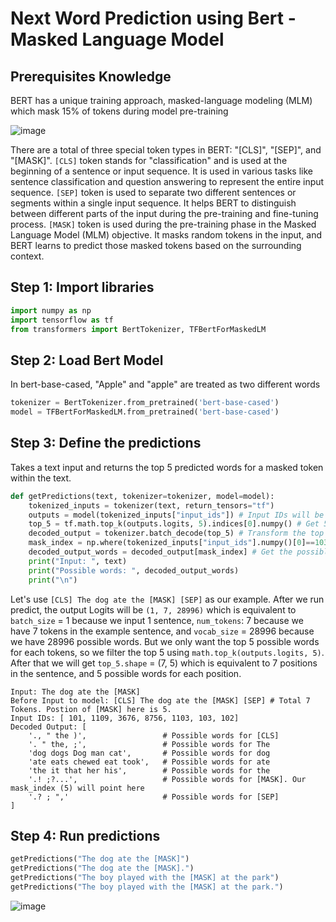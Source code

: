 # Next Word Prediction using Bert - Masked Language Model

## Prerequisites Knowledge

BERT has a unique training approach, masked-language modeling (MLM) which mask 15% of tokens during model pre-training

![image](https://github.com/hughiephan/DPL/assets/16631121/3b9bd2c8-4229-4f7c-b3d6-82e4cc9253b2)

There are a total of three special token types in BERT: "[CLS]", "[SEP]", and "[MASK]". `[CLS]` token stands for "classification" and is used at the beginning of a sentence or input sequence. It is used in various tasks like sentence classification and question answering to represent the entire input sequence. `[SEP]` token is used to separate two different sentences or segments within a single input sequence. It helps BERT to distinguish between different parts of the input during the pre-training and fine-tuning process. `[MASK]` token is used during the pre-training phase in the Masked Language Model (MLM) objective. It masks random tokens in the input, and BERT learns to predict those masked tokens based on the surrounding context.

## Step 1: Import libraries
```python
import numpy as np
import tensorflow as tf
from transformers import BertTokenizer, TFBertForMaskedLM
```

## Step 2: Load Bert Model

In bert-base-cased, "Apple" and "apple" are treated as two different words

```python
tokenizer = BertTokenizer.from_pretrained('bert-base-cased')
model = TFBertForMaskedLM.from_pretrained('bert-base-cased')
```

## Step 3: Define the predictions
Takes a text input and returns the top 5 predicted words for a masked token within the text.

```python
def getPredictions(text, tokenizer=tokenizer, model=model):
    tokenized_inputs = tokenizer(text, return_tensors="tf")
    outputs = model(tokenized_inputs["input_ids"]) # Input IDs will be used for prediction
    top_5 = tf.math.top_k(outputs.logits, 5).indices[0].numpy() # Get 5 highest logits for each tokens
    decoded_output = tokenizer.batch_decode(top_5) # Transform the top 5 higest logists into words 
    mask_index = np.where(tokenized_inputs["input_ids"].numpy()[0]==103)[0][0] # Finds the index of the masked token
    decoded_output_words = decoded_output[mask_index] # Get the possible words for the [Mask] 
    print("Input: ", text)
    print("Possible words: ", decoded_output_words)
    print("\n")
```

Let's use `[CLS] The dog ate the [MASK] [SEP]` as our example. After we run predict, the output Logits will be `(1, 7, 28996)` which is equivalent to `batch_size` = 1 because we input 1 sentence, `num_tokens`: 7 because we have 7 tokens in the example sentence, and `vocab_size` = 28996 because we have 28996 possible words. But we only want the top 5 possible words for each tokens, so we filter the top 5 using `math.top_k(outputs.logits, 5)`. After that we will get `top_5.shape` = (7, 5) which is equivalent to 7 positions in the sentence, and 5 possible words for each position.

```text
Input: The dog ate the [MASK]  
Before Input to model: [CLS] The dog ate the [MASK] [SEP] # Total 7 Tokens. Postion of [MASK] here is 5.
Input IDs: [ 101, 1109, 3676, 8756, 1103, 103, 102]
Decoded Output: [
    '., " the )',                 # Possible words for [CLS]
    '. " the, ;',                 # Possible words for The
    'dog dogs Dog man cat',       # Possible words for dog
    'ate eats chewed eat took',   # Possible words for ate
    'the it that her his',        # Possible words for the
    '.! ;?...',                   # Possible words for [MASK]. Our mask_index (5) will point here
    '.? ; ",'                     # Possible words for [SEP]
]
```

## Step 4: Run predictions
```python
getPredictions("The dog ate the [MASK]")
getPredictions("The dog ate the [MASK].")
getPredictions("The boy played with the [MASK] at the park")
getPredictions("The boy played with the [MASK] at the park.")
```

![image](https://github.com/hughiephan/DPL/assets/16631121/f3bf5e54-fe9f-409f-93c9-4adbceca35ce)
